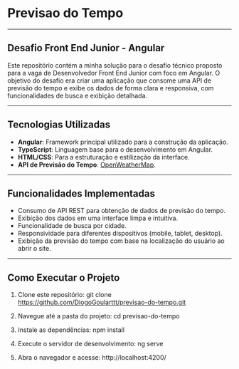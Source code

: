 # Previsao do Tempo

---

## Desafio Front End Junior - Angular

Este repositório contém a minha solução para o desafio técnico proposto para a vaga de Desenvolvedor Front End Junior com foco em Angular. O objetivo do desafio era criar uma aplicação que consome uma API de previsão do tempo e exibe os dados de forma clara e responsiva, com funcionalidades de busca e exibição detalhada.

---

## Tecnologias Utilizadas

- **Angular**: Framework principal utilizado para a construção da aplicação.
- **TypeScript**: Linguagem base para o desenvolvimento em Angular.
- **HTML/CSS**: Para a estruturação e estilização da interface.
- **API de Previsão do Tempo**: [OpenWeatherMap](https://openweathermap.org/api).

---

## Funcionalidades Implementadas

- Consumo de API REST para obtenção de dados de previsão do tempo.
- Exibição dos dados em uma interface limpa e intuitiva.
- Funcionalidade de busca por cidade.
- Responsividade para diferentes dispositivos (mobile, tablet, desktop).
- Exibição da previsão do tempo com base na localização do usuário ao abrir o site.

---

## Como Executar o Projeto

1. Clone este repositório:
   git clone https://github.com/DiogoGoularttt/previsao-do-tempo.git

2. Navegue até a pasta do projeto:
   cd previsao-do-tempo

3. Instale as dependências:
   npm install

4. Execute o servidor de desenvolvimento:
   ng serve

5. Abra o navegador e acesse:
   http://localhost:4200/

